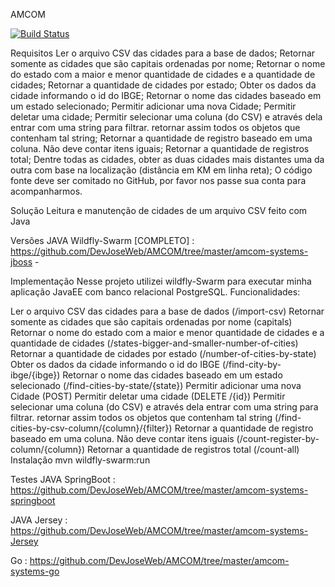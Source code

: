 AMCOM

[![Build Status](https://travis-ci.org/DevJoseWeb/AMCOM.svg?branch=master)](https://travis-ci.org/DevJoseWeb/AMCOM)


Requisitos
Ler o arquivo CSV das cidades para a base de dados;
Retornar somente as cidades que são capitais ordenadas por nome;
Retornar o nome do estado com a maior e menor quantidade de cidades e a quantidade de cidades;
Retornar a quantidade de cidades por estado;
Obter os dados da cidade informando o id do IBGE;
Retornar o nome das cidades baseado em um estado selecionado;
Permitir adicionar uma nova Cidade;
Permitir deletar uma cidade;
Permitir selecionar uma coluna (do CSV) e através dela entrar com uma string para filtrar. retornar assim todos os objetos que contenham tal string;
Retornar a quantidade de registro baseado em uma coluna. Não deve contar itens iguais;
Retornar a quantidade de registros total;
Dentre todas as cidades, obter as duas cidades mais distantes uma da outra com base na localização (distância em KM em linha reta);
O código fonte deve ser comitado no GitHub, por favor nos passe sua conta para acompanharmos.


Solução
Leitura e manutenção de cidades de um arquivo CSV feito com Java


Versões
JAVA Wildfly-Swarm [COMPLETO] : https://github.com/DevJoseWeb/AMCOM/tree/master/amcom-systems-jboss -


Implementação
Nesse projeto utilizei wildfly-Swarm para executar minha aplicação JavaEE com banco relacional PostgreSQL. Funcionalidades:


Ler o arquivo CSV das cidades para a base de dados (/import-csv)
Retornar somente as cidades que são capitais ordenadas por nome (capitals)
Retornar o nome do estado com a maior e menor quantidade de cidades e a quantidade de cidades (/states-bigger-and-smaller-number-of-cities)
Retornar a quantidade de cidades por estado (/number-of-cities-by-state)
Obter os dados da cidade informando o id do IBGE (/find-city-by-ibge/{ibge})
Retornar o nome das cidades baseado em um estado selecionado (/find-cities-by-state/{state})
Permitir adicionar uma nova Cidade (POST)
Permitir deletar uma cidade (DELETE /{id})
Permitir selecionar uma coluna (do CSV) e através dela entrar com uma string para filtrar. retornar assim todos os objetos que contenham tal string (/find-cities-by-csv-column/{column}/{filter})
Retornar a quantidade de registro baseado em uma coluna. Não deve contar itens iguais (/count-register-by-column/{column})
Retornar a quantidade de registros total (/count-all)
Instalação
mvn wildfly-swarm:run


Testes
JAVA SpringBoot : https://github.com/DevJoseWeb/AMCOM/tree/master/amcom-systems-springboot

JAVA Jersey : https://github.com/DevJoseWeb/AMCOM/tree/master/amcom-systems-Jersey

Go : https://github.com/DevJoseWeb/AMCOM/tree/master/amcom-systems-go

